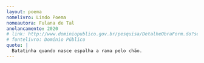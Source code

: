 ```yaml
---
layout: poema
nomelivro: Lindo Poema
nomeautora: Fulana de Tal
anolancamento: 2020
# link: http://www.dominiopublico.gov.br/pesquisa/DetalheObraForm.do?select_action=&co_obra=7552
# fontelivro: Domínio Público
quote: |
  Batatinha quando nasce espalha a rama pelo chão.
---
```


